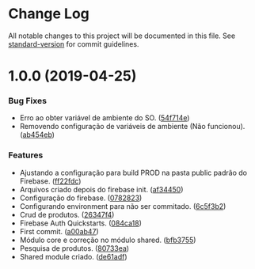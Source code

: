 # Change Log

All notable changes to this project will be documented in this file. See [standard-version](https://github.com/conventional-changelog/standard-version) for commit guidelines.

# 1.0.0 (2019-04-25)


### Bug Fixes

* Erro ao obter variável de ambiente do SO. ([54f714e](https://github.com/danielso2007/cadastroProdutosEstudoFirebase/commit/54f714e))
* Removendo configuração de variáveis de ambiente (Não funcionou). ([ab454eb](https://github.com/danielso2007/cadastroProdutosEstudoFirebase/commit/ab454eb))


### Features

* Ajustando a configuração para build PROD na pasta public padrão do Firebase. ([ff22fdc](https://github.com/danielso2007/cadastroProdutosEstudoFirebase/commit/ff22fdc))
* Arquivos criado depois do firebase init. ([af34450](https://github.com/danielso2007/cadastroProdutosEstudoFirebase/commit/af34450))
* Configuração do firebase. ([0782823](https://github.com/danielso2007/cadastroProdutosEstudoFirebase/commit/0782823))
* Configurando environment para não ser commitado. ([6c5f3b2](https://github.com/danielso2007/cadastroProdutosEstudoFirebase/commit/6c5f3b2))
* Crud de produtos. ([26347f4](https://github.com/danielso2007/cadastroProdutosEstudoFirebase/commit/26347f4))
* Firebase Auth Quickstarts. ([084ca18](https://github.com/danielso2007/cadastroProdutosEstudoFirebase/commit/084ca18))
* First commit. ([a00ab47](https://github.com/danielso2007/cadastroProdutosEstudoFirebase/commit/a00ab47))
* Módulo core e correção no módulo shared. ([bfb3755](https://github.com/danielso2007/cadastroProdutosEstudoFirebase/commit/bfb3755))
* Pesquisa de produtos. ([80733ea](https://github.com/danielso2007/cadastroProdutosEstudoFirebase/commit/80733ea))
* Shared module criado. ([de61adf](https://github.com/danielso2007/cadastroProdutosEstudoFirebase/commit/de61adf))
